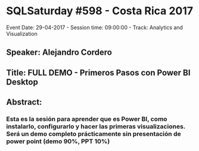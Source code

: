 # SQLSaturday #598 - Costa Rica 2017
Event Date: 29-04-2017 - Session time: 09:00:00 - Track: Analytics and Visualization
## Speaker: Alejandro Cordero
## Title: FULL DEMO - Primeros Pasos con Power BI Desktop
## Abstract:
### Esta es la sesión para aprender que es Power BI, como instalarlo, configurarlo y hacer las primeras visualizaciones. Será un demo completo prácticamente sin presentación de power point (demo 90%, PPT 10%)
